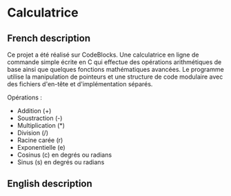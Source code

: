 # Calculatrice

## French description
Ce projet a été réalisé sur CodeBlocks.
Une calculatrice en ligne de commande simple écrite en C qui effectue des opérations arithmétiques de base ainsi que quelques fonctions mathématiques avancées. Le programme utilise la manipulation de pointeurs et une structure de code modulaire avec des fichiers d'en-tête et d'implémentation séparés.

Opérations :  
- Addition (+)
- Soustraction (-)
- Multiplication (*)
- Division (/)
- Racine carée (r)
- Exponentielle (e)
- Cosinus (c) en degrés ou radians
- Sinus (s) en degrés ou radians

## English description

